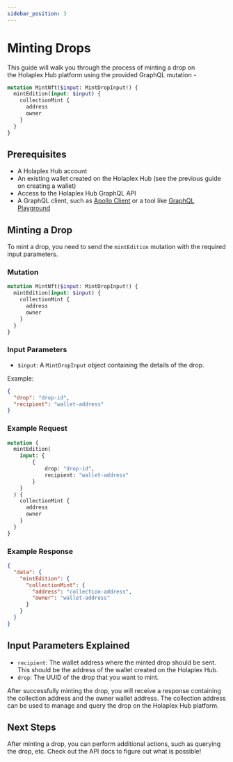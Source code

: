 ```yaml
---
sidebar_position: 3
---
```


# Minting Drops

This guide will walk you through the process of minting a drop on the Holaplex Hub platform using the provided GraphQL mutation -

```graphql
mutation MintNft($input: MintDropInput!) {
  mintEdition(input: $input) {
    collectionMint {
      address
      owner
    }
  }
}
```

## Prerequisites

- A Holaplex Hub account
- An existing wallet created on the Holaplex Hub (see the previous guide on creating a wallet)
- Access to the Holaplex Hub GraphQL API
- A GraphQL client, such as [Apollo Client](https://www.apollographql.com/client/) or a tool like [GraphQL Playground](https://github.com/graphql/graphql-playground)

## Minting a Drop

To mint a drop, you need to send the `mintEdition` mutation with the required input parameters.

### Mutation

```graphql
mutation MintNft($input: MintDropInput!) {
  mintEdition(input: $input) {
    collectionMint {
      address
      owner
    }
  }
}
```

### Input Parameters

- `$input`: A `MintDropInput` object containing the details of the drop.

Example:

```json
{
  "drop": "drop-id",
  "recipient": "wallet-address"
}
```

### Example Request

```graphql
mutation {
  mintEdition(
    input: {
        {   
            drop: "drop-id", 
            recipient: "wallet-address" 
        }
    }
  ) {
    collectionMint {
      address
      owner
    }
  }
}
```

### Example Response

```json
{
  "data": {
    "mintEdition": {
      "collectionMint": {
        "address": "collection-address",
        "owner": "wallet-address"
      }
    }
  }
}
```

## Input Parameters Explained

- `recipient`: The wallet address where the minted drop should be sent. This should be the address of the wallet created on the Holaplex Hub.
- `drop`: The UUID of the drop that you want to mint.


After successfully minting the drop, you will receive a response containing the collection address and the owner wallet address. The collection address can be used to manage and query the drop on the Holaplex Hub platform.

## Next Steps

After minting a drop, you can perform additional actions, such as querying the drop, etc. Check out the API docs to figure out what is possible!

